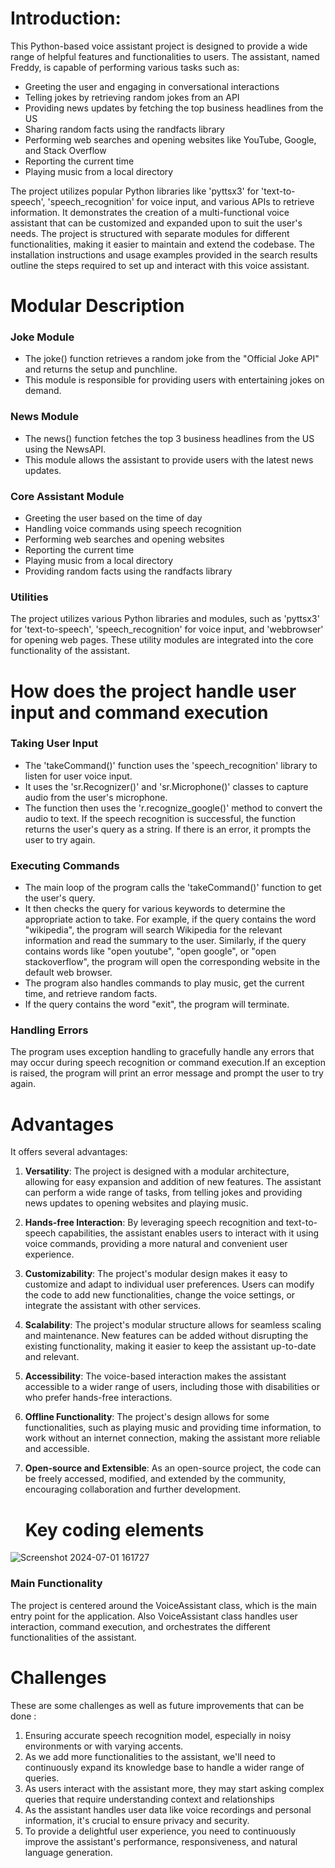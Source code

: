 # Introduction:
This Python-based voice assistant project is designed to provide a wide range of helpful features and functionalities to users. 
The assistant, named Freddy, is capable of performing various tasks such as:
- Greeting the user and engaging in conversational interactions
- Telling jokes by retrieving random jokes from an API
- Providing news updates by fetching the top business headlines from the US
- Sharing random facts using the randfacts library
- Performing web searches and opening websites like YouTube, Google, and Stack Overflow
- Reporting the current time
- Playing music from a local directory

The project utilizes popular Python libraries like 'pyttsx3' for 'text-to-speech', 'speech_recognition' for voice input, and various APIs to retrieve information. 
It demonstrates the creation of a multi-functional voice assistant that can be customized and expanded upon to suit the user's needs.
The project is structured with separate modules for different functionalities, making it easier to maintain and extend the codebase. 
The installation instructions and usage examples provided in the search results outline the steps required to set up and interact with this voice assistant.

# Modular Description
### Joke Module
- The joke() function retrieves a random joke from the "Official Joke API" and returns the setup and punchline.
- This module is responsible for providing users with entertaining jokes on demand.

### News Module
- The news() function fetches the top 3 business headlines from the US using the NewsAPI.
- This module allows the assistant to provide users with the latest news updates.

### Core Assistant Module
- Greeting the user based on the time of day
- Handling voice commands using speech recognition
- Performing web searches and opening websites
- Reporting the current time
- Playing music from a local directory
- Providing random facts using the randfacts library

### Utilities

The project utilizes various Python libraries and modules, such as 'pyttsx3' for 'text-to-speech', 'speech_recognition' for voice input, and 'webbrowser' for opening web pages.
These utility modules are integrated into the core functionality of the assistant.

# How does the project handle user input and command execution

### Taking User Input

- The 'takeCommand()' function uses the 'speech_recognition' library to listen for user voice input.
- It uses the 'sr.Recognizer()' and 'sr.Microphone()' classes to capture audio from the user's microphone.
- The function then uses the 'r.recognize_google()' method to convert the audio to text.
If the speech recognition is successful, the function returns the user's query as a string. If there is an error, it prompts the user to try again.

### Executing Commands

- The main loop of the program calls the 'takeCommand()' function to get the user's query.
- It then checks the query for various keywords to determine the appropriate action to take.
  For example, if the query contains the word "wikipedia", the program will search Wikipedia for the relevant information and read the summary to the user.
  Similarly, if the query contains words like "open youtube", "open google", or "open stackoverflow", the program will open the corresponding website in the default web browser.
- The program also handles commands to play music, get the current time, and retrieve random facts.
- If the query contains the word "exit", the program will terminate.

### Handling Errors

The program uses exception handling to gracefully handle any errors that may occur during speech recognition or command execution.If an exception is raised, the program will print an error message and prompt the user to try again.

# Advantages

It offers several advantages:

1. **Versatility**: The project is designed with a modular architecture, allowing for easy expansion and addition of new features. The assistant can perform a wide range of tasks, from telling jokes and providing news updates to opening websites and playing music.
   
2. **Hands-free Interaction**: By leveraging speech recognition and text-to-speech capabilities, the assistant enables users to interact with it using voice commands, providing a more natural and convenient user experience.
 
3. **Customizability**: The project's modular design makes it easy to customize and adapt to individual user preferences. Users can modify the code to add new functionalities, change the voice settings, or integrate the assistant with other services.
   
4. **Scalability**: The project's modular structure allows for seamless scaling and maintenance. New features can be added without disrupting the existing functionality, making it easier to keep the assistant up-to-date and relevant.
   
5. **Accessibility**: The voice-based interaction makes the assistant accessible to a wider range of users, including those with disabilities or who prefer hands-free interactions.
    
6. **Offline Functionality**: The project's design allows for some functionalities, such as playing music and providing time information, to work without an internet connection, making the assistant more reliable and accessible.
    
7. **Open-source and Extensible**: As an open-source project, the code can be freely accessed, modified, and extended by the community, encouraging collaboration and further development.

   # Key coding elements

![Screenshot 2024-07-01 161727](https://github.com/AnubhavSaxena3/voice-assistant/assets/113455210/4344d907-dfd7-413a-a06f-672c4c3ff125)

### Main Functionality
The project is centered around the VoiceAssistant class, which is the main entry point for the application. Also VoiceAssistant class handles user interaction, command execution, and orchestrates the different functionalities of the assistant.

# Challenges
These are some challenges as well as future improvements that can be done :
1. Ensuring accurate speech recognition model, especially in noisy environments or with varying accents.
2. As we add more functionalities to the assistant, we'll need to continuously expand its knowledge base to handle a wider range of queries.
3. As users interact with the assistant more, they may start asking complex queries that require understanding context and relationships
4. As the assistant handles user data like voice recordings and personal information, it's crucial to ensure privacy and security.
5. To provide a delightful user experience, you need to continuously improve the assistant's performance, responsiveness, and natural language generation.
